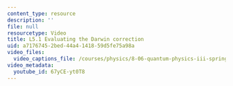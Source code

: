 ```yaml
---
content_type: resource
description: ''
file: null
resourcetype: Video
title: L5.1 Evaluating the Darwin correction
uid: a7176745-2bed-44a4-1418-59d5fe75a98a
video_files:
  video_captions_file: /courses/physics/8-06-quantum-physics-iii-spring-2018/video-lectures/time-independent-perturbation-theory/L5-1/67yCE-yt0T8.vtt
video_metadata:
  youtube_id: 67yCE-yt0T8
---
```


